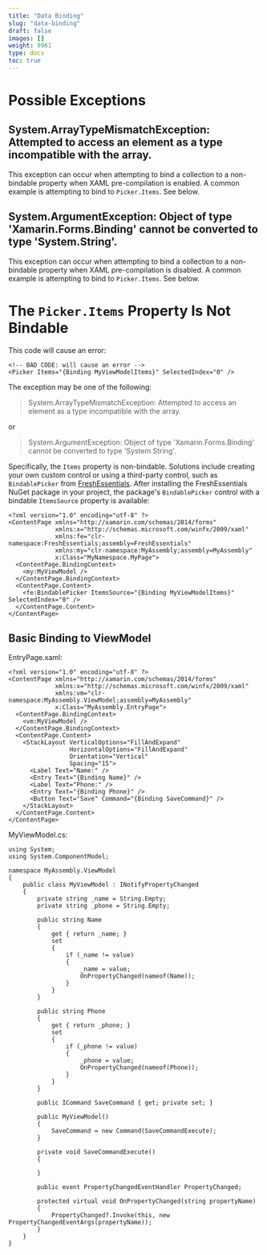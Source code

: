 ```yaml
---
title: "Data Binding"
slug: "data-binding"
draft: false
images: []
weight: 9961
type: docs
toc: true
---
```


# Possible Exceptions

## System.ArrayTypeMismatchException: Attempted to access an element as a type incompatible with the array.

This exception can occur when attempting to bind a collection to a non-bindable property when XAML pre-compilation is enabled.  A common example is attempting to bind to `Picker.Items`.  See below.

## System.ArgumentException: Object of type 'Xamarin.Forms.Binding' cannot be converted to type 'System.String'.

This exception can occur when attempting to bind a collection to a non-bindable property when XAML pre-compilation is disabled.  A common example is attempting to bind to `Picker.Items`.  See below. 

# The `Picker.Items` Property Is Not Bindable

This code will cause an error:

<!-- language: xaml -->

    <!-- BAD CODE: will cause an error -->
    <Picker Items="{Binding MyViewModelItems}" SelectedIndex="0" />

The exception may be one of the following:

> System.ArrayTypeMismatchException: Attempted to access an element as a type incompatible with the array.

or

> System.ArgumentException: Object of type 'Xamarin.Forms.Binding' cannot be converted to type 'System.String'.

Specifically, the `Items` property is non-bindable.  Solutions include creating your own custom control or using a third-party control, such as `BindablePicker` from [FreshEssentials](https://www.nuget.org/packages/FreshEssentials/).  After installing the FreshEssentials NuGet package in your project, the package's `BindablePicker` control with a bindable `ItemsSource` property is available:

<!-- language: xml -->

    <?xml version="1.0" encoding="utf-8" ?>
    <ContentPage xmlns="http://xamarin.com/schemas/2014/forms"
                 xmlns:x="http://schemas.microsoft.com/winfx/2009/xaml"
                 xmlns:fe="clr-namespace:FreshEssentials;assembly=FreshEssentials"
                 xmlns:my="clr-namespace:MyAssembly;assembly=MyAssembly"
                 x:Class="MyNamespace.MyPage">
      <ContentPage.BindingContext>
        <my:MyViewModel />
      </ContentPage.BindingContext>
      <ContentPage.Content>
        <fe:BindablePicker ItemsSource="{Binding MyViewModelItems}" SelectedIndex="0" />
      </ContentPage.Content>
    </ContentPage>

## Basic Binding to ViewModel
EntryPage.xaml:

<!-- language: xaml -->

    <?xml version="1.0" encoding="utf-8" ?>
    <ContentPage xmlns="http://xamarin.com/schemas/2014/forms"
                 xmlns:x="http://schemas.microsoft.com/winfx/2009/xaml"
                 xmlns:vm="clr-namespace:MyAssembly.ViewModel;assembly=MyAssembly"
                 x:Class="MyAssembly.EntryPage">
      <ContentPage.BindingContext>
        <vm:MyViewModel />
      </ContentPage.BindingContext>
      <ContentPage.Content>
        <StackLayout VerticalOptions="FillAndExpand"
                     HorizontalOptions="FillAndExpand"
                     Orientation="Vertical"
                     Spacing="15">
          <Label Text="Name:" />
          <Entry Text="{Binding Name}" />
          <Label Text="Phone:" />
          <Entry Text="{Binding Phone}" />
          <Button Text="Save" Command="{Binding SaveCommand}" />
        </StackLayout>
      </ContentPage.Content>
    </ContentPage>

MyViewModel.cs:

<!-- language: c# -->

    using System;
    using System.ComponentModel;

    namespace MyAssembly.ViewModel
    {
        public class MyViewModel : INotifyPropertyChanged
        {
            private string _name = String.Empty;
            private string _phone = String.Empty;

            public string Name
            {
                get { return _name; }
                set
                {
                    if (_name != value)
                    {
                        _name = value;
                        OnPropertyChanged(nameof(Name));
                    }
                }
            }

            public string Phone
            {
                get { return _phone; }
                set
                {
                    if (_phone != value)
                    {
                        _phone = value;
                        OnPropertyChanged(nameof(Phone));
                    }
                }
            }

            public ICommand SaveCommand { get; private set; }

            public MyViewModel()
            {
                SaveCommand = new Command(SaveCommandExecute);
            }

            private void SaveCommandExecute()
            {
                
            }

            public event PropertyChangedEventHandler PropertyChanged;

            protected virtual void OnPropertyChanged(string propertyName)
            {
                PropertyChanged?.Invoke(this, new PropertyChangedEventArgs(propertyName));
            }
        }
    }

